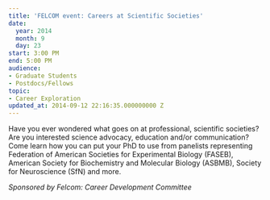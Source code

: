 ```yaml
---
title: 'FELCOM event: Careers at Scientific Societies'
date:
  year: 2014
  month: 9
  day: 23
start: 3:00 PM
end: 5:00 PM
audience:
- Graduate Students
- Postdocs/Fellows
topic:
- Career Exploration
updated_at: 2014-09-12 22:16:35.000000000 Z
---
```

Have you ever wondered what goes on at professional, scientific
societies?  Are you interested science advocacy, education and/or
communication?  Come learn how you can put your PhD to use from
panelists representing Federation of American Societies for Experimental
Biology (FASEB), American Society for Biochemistry and Molecular Biology
(ASBMB), Society for Neuroscience (SfN) and more.

*Sponsored by Felcom: Career Development Committee*
